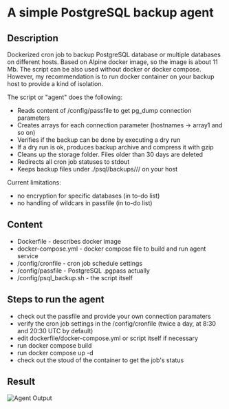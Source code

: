 # A simple PostgreSQL backup agent
## Description

Dockerized cron job to backup PostgreSQL database or multiple databases on different hosts. Based on Alpine docker image, so the image is about 11 Mb. The script can be also used without docker or docker compose. However, my recommendation is to run docker container on your backup host to provide a kind of isolation.

The script or "agent" does the following:

- Reads content of /config/passfile to get pg_dump connection parameters
- Creates arrays for each connection parameter (hostnames -> array1 and so on)
- Verifies if the backup can be done by executing a dry run
- If a dry run is ok, produces backup archive and compress it with gzip
- Cleans up the storage folder. Files older than 30 days are deleted
- Redirects all cron job statuses to stdout
- Keeps backup files under ./psql/backups/<hostname>/<dbname>/ on your host

Current limitations: 

- no encryption for specific databases (in to-do list)
- no handling of wildcars in passfile (in to-do list)

## Content

- Dockerfile - describes docker image
- docker-compose.yml - docker compose file to build and run agent service
- /config/cronfile - cron job schedule settings
- /config/passfile - PostgreSQL .pgpass actually
- /config/psql_backup.sh - the script itself

## Steps to run the agent

- check out the passfile and provide your own connection paramaters 
- verify the cron job settings in the /config/cronfile (twice a day, at 8:30 and 20:30 UTC by default)
- edit dockerfile/docker-compose.yml or script itself if necessary 
- run docker compose build 
- run docker compose up -d
- check out the stoud of the container to get the job's status

## Result

![Agent Output](https://rlevchenko.files.wordpress.com/2022/11/image_2022-11-05_125314308.png)
